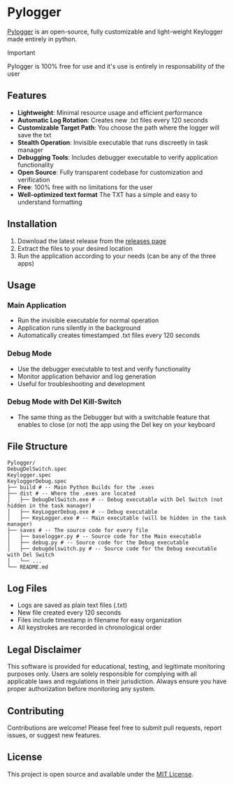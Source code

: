 # Pylogger

[Pylogger](https://github.com/kyotinho/PyLogger) is an open-source, fully customizable and light-weight Keylogger made entirely in python.

> [!IMPORTANT]
> Pylogger is 100% free for use and it's use is entirely in responsability of the user

## Features

- **Lightweight**: Minimal resource usage and efficient performance
- **Automatic Log Rotation**: Creates new .txt files every 120 seconds
- **Customizable Target Path**: You choose the path where the logger will save the txt
- **Stealth Operation**: Invisible executable that runs discreetly in task manager
- **Debugging Tools**: Includes debugger executable to verify application functionality
- **Open Source**: Fully transparent codebase for customization and verification
- **Free**: 100% free with no limitations for the user
- **Well-optimized text format** The TXT has a simple and easy to understand formatting

## Installation

1. Download the latest release from the [releases page](https://github.com/kyotinho/PyLogger/releases)
2. Extract the files to your desired location
3. Run the application according to your needs (can be any of the three apps)

## Usage

### Main Application
- Run the invisible executable for normal operation
- Application runs silently in the background
- Automatically creates timestamped .txt files every 120 seconds

### Debug Mode
- Use the debugger executable to test and verify functionality
- Monitor application behavior and log generation
- Useful for troubleshooting and development

### Debug Mode with Del Kill-Switch
- The same thing as the Debugger but with a switchable feature that enables to close (or not) the app using the Del key on your keyboard

## File Structure

```
Pylogger/
DebugDelSwitch.spec
Keylogger.spec
KeyloggerDebug.spec
├── build # -- Main Python Builds for the .exes
├── dist # -- Where the .exes are located
│   ├── DebugDelSwitch.exe # -- Debug executable with Del Switch (not hidden in the task manager)
│   ├── KeyLoggerDebug.exe # -- Debug executable
│   ├── KeyLogger.exe # -- Main executable (will be hidden in the task manager)
├── saves # -- The source code for every file
│   ├── baselogger.py # -- Source code for the Main executable
│   ├── debug.py # -- Source code for the Debug executable
│   ├── debugdelswitch.py # -- Source code for the Debug executable with Del Switch
│   └── ...
└── README.md
```

## Log Files

- Logs are saved as plain text files (.txt)
- New file created every 120 seconds
- Files include timestamp in filename for easy organization
- All keystrokes are recorded in chronological order

## Legal Disclaimer

This software is provided for educational, testing, and legitimate monitoring purposes only. Users are solely responsible for complying with all applicable laws and regulations in their jurisdiction. Always ensure you have proper authorization before monitoring any system.

## Contributing

Contributions are welcome! Please feel free to submit pull requests, report issues, or suggest new features.

## License

This project is open source and available under the [MIT License](LICENSE).

